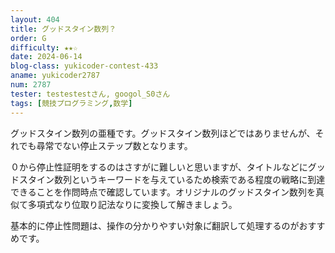 ```yaml
---
layout: 404
title: グッドスタイン数列？
order: G
difficulty: ★★☆
date: 2024-06-14
blog-class: yukicoder-contest-433
aname: yukicoder2787
num: 2787
tester: testestestさん, googol_S0さん
tags: [競技プログラミング,数学]
---
```


<p>
グッドスタイン数列の亜種です。グッドスタイン数列ほどではありませんが、それでも尋常でない停止ステップ数となります。
</p>
<p>
０から停止性証明をするのはさすがに難しいと思いますが、タイトルなどにグッドスタイン数列というキーワードを与えているため検索である程度の戦略に到達できることを作問時点で確認しています。オリジナルのグッドスタイン数列を真似て多項式なり位取り記法なりに変換して解きましょう。
</p>
<p>
基本的に停止性問題は、操作の分かりやすい対象に゙翻訳して処理するのがおすすめです。
</p>
